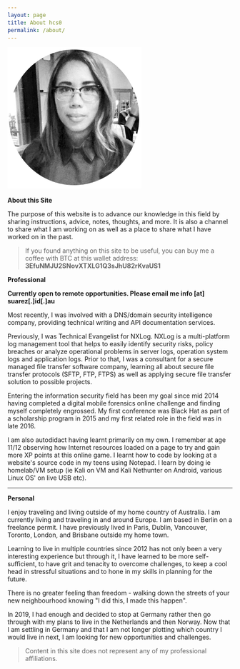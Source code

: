```yaml
---
layout: page
title: About hcs0
permalink: /about/
---
```


![Author](/assets/images/author.png)

**About this Site**

The purpose of this website is to advance our knowledge in this field by sharing instructions, advice, notes, thoughts, and more. It is also a channel to share what I am working on as well as a place to share what I have worked on in the past.

> If you found anything on this site to be useful, you can buy me a coffee with BTC at this wallet address: **3EfuNMJU2SNovXTXLG1Q3sJhU82rKvaUS1**

**Professional**

**Currently open to remote opportunities. Please email me info [at] suarez[.]id[.]au**

Most recently, I was involved with a DNS/domain security intelligence company, providing technical writing and API documentation services.

Previously, I was Technical Evangelist for NXLog. NXLog is a multi-platform log management tool that helps to easily identify security risks, policy breaches or analyze operational problems in server logs, operation system logs and application logs. Prior to that, I was a consultant for a secure managed file transfer software company, learning all about secure file transfer protocols (SFTP, FTP, FTPS) as well as applying secure file transfer solution to possible projects.

Entering the information security field has been my goal since mid 2014 having completed a digital mobile forensics online challenge and finding myself completely engrossed. My first conference was Black Hat as part of a scholarship program in 2015 and my first related role in the field was in late 2016.

I am also autodidact having learnt primarily on my own. I remember at age
11/12 observing how Internet resources loaded on a page to try and gain more XP
points at this online game. I learnt how to code by looking at a website's
source code in my teens using Notepad.  I learn by doing ie homelab/VM setup
(ie Kali on VM and Kali Nethunter on Android, various Linux OS' on live USB
etc).

---

**Personal**

I enjoy traveling and living outside of my home country of Australia. I am currently living and traveling in and around Europe. I am based in Berlin on a freelance permit. I have previously lived in Paris, Dublin, Vancouver, Toronto, London, and Brisbane outside my home town.

Learning to live in multiple countries since 2012 has not only been a very
interesting experience but through it, I have learned to be more self-sufficient, to have grit and tenacity to overcome challenges, to keep a cool head in
stressful situations and to hone in my skills in planning for the future.

There is no greater feeling than freedom - walking down the streets of your
new neighbourhood knowing "I did this, I made this happen".

In 2019, I had enough and decided to stop at Germany rather then go through
with my plans to live in the Netherlands and then Norway. Now that I am settling in Germany and that I am not longer plotting which country I would live in next, I am looking for new opportunities and challenges.

> Content in this site does not represent any of my professional affiliations.
